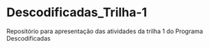 # Descodificadas_Trilha-1
Repositório para apresentação das atividades da trilha 1 do Programa Descodificadas
